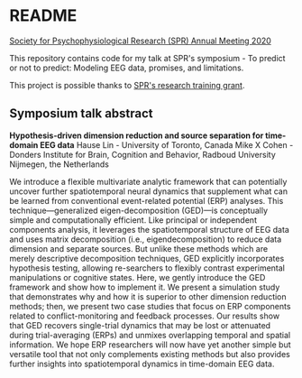# README

[Society for Psychophysiological Research (SPR) Annual Meeting 2020](https://sprweb.org/general/custom.asp?page=2020_Program)

This repository contains code for my talk at SPR's symposium - To predict or not to predict: Modeling EEG data, promises, and limitations.

This project is possible thanks to [SPR's research training grant](https://sprweb.org/page/Grants_Awards).

## Symposium talk abstract

**Hypothesis-driven dimension reduction and source separation for time-domain EEG data** 
Hause Lin - University of Toronto, Canada
Mike X Cohen - Donders Institute for Brain, Cognition and Behavior, Radboud University Nijmegen, the Netherlands

We introduce a flexible multivariate analytic framework that can potentially uncover further spatiotemporal neural dynamics that supplement what can be learned from conventional event-related potential (ERP) analyses. This technique—generalized eigen-decomposition (GED)—is conceptually simple and computationally efficient. Like principal or independent components analysis, it leverages the spatiotemporal structure of EEG data and uses matrix decomposition (i.e., eigendecomposition) to reduce data dimension and separate sources. But unlike these methods which are merely descriptive decomposition techniques, GED explicitly incorporates hypothesis testing, allowing re-searchers to flexibly contrast experimental manipulations or cognitive states. Here, we gently introduce the GED framework and show how to implement it. We present a simulation study that demonstrates why and how it is superior to other dimension reduction methods; then, we present two case studies that focus on ERP components related to conflict-monitoring and feedback processes. Our results show that GED recovers single-trial dynamics that may be lost or attenuated during trial-averaging (ERPs) and unmixes overlapping temporal and spatial information. We hope ERP researchers will now have yet another simple but versatile tool that not only complements existing methods but also provides further insights into spatiotemporal dynamics in time-domain EEG data.